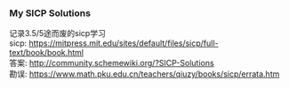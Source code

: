 ### My SICP Solutions  
记录3.5/5途而废的sicp学习  
sicp: https://mitpress.mit.edu/sites/default/files/sicp/full-text/book/book.html  
答案: http://community.schemewiki.org/?SICP-Solutions  
勘误: https://www.math.pku.edu.cn/teachers/qiuzy/books/sicp/errata.htm  
